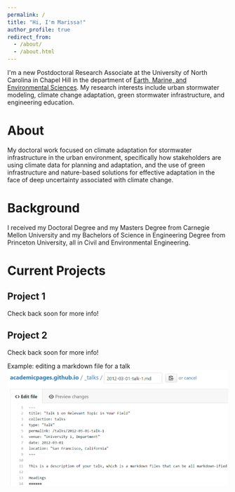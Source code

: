 ```yaml
---
permalink: /
title: "Hi, I'm Marissa!"
author_profile: true
redirect_from: 
  - /about/
  - /about.html
---
```


I'm a new Postdoctoral Research Associate at the University of North Carolina in Chapel Hill in the department of [Earth, Marine, and Environmental Sciences](https://emes.unc.edu/). My research interests include urban stormwater modeling, climate change adaptation, green stormwater infrastructure, and engineering education.


About
======

 My doctoral work focused on climate adaptation for stormwater infrastructure in the urban environment, specifically how stakeholders are using climate data for planning and adaptation, and the use of green infrastructure and nature-based solutions for effective adaptation in the face of deep uncertainty associated with climate change.


Background
======

I received my Doctoral Degree and my Masters Degree from Carnegie Mellon University and my Bachelors of Science in Engineering Degree from Princeton University, all in Civil and Environmental Engineering.


Current Projects
======

Project 1
------
Check back soon for more info!


Project 2
------
Check back soon for more info!


Example: editing a markdown file for a talk
![Editing a markdown file for a talk](/images/editing-talk.png)
